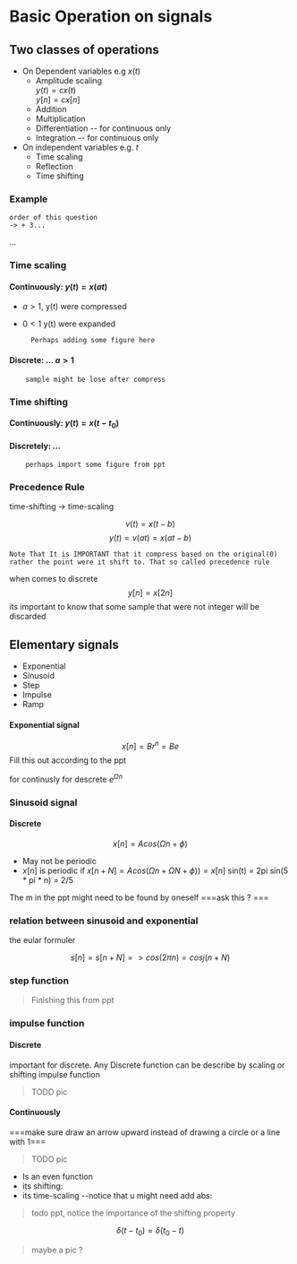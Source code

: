 # Basic Operation on signals

## Two classes of operations

- On Dependent variables e.g $x(t)$
	- Amplitude scaling  
	  $y(t)=cx(t)$  
	  $y[n]=cx[n]$  
	- Addition
	- Multiplication
	- Differentiation -- for continuous only
	- Integration -- for continuous only
- On independent variables e.g. $t$ 
	- Time scaling
	- Reflection
	- Time shifting

### Example

	order of this question
	-> + 3...

...

### Time scaling
#### Continuously: $y(t) = x(at)$ 
- $a \gt 1$, y(t) were compressed
- $0\lt1$ y(t) were expanded

		Perhaps adding some figure here 

#### Discrete: ... $a \gt 1$
		sample might be lose after compress

### Time shifting
#### Continuously: $y(t)=x(t-t_0)$
#### Discretely: ...

		perhaps import some figure from ppt


### Precedence Rule

time-shifting -> time-scaling

$$ v(t)=x(t-b)$$	$$ y(t)=v(at)=x(at-b)$$

	Note That It is IMPORTANT that it compress based on the original(0) rather the point were it shift to. That so called precedence rule
	

when comes to discrete $$ y[n] = x[2n] $$ its important to know that some sample that were not integer will be discarded

## Elementary signals

- Exponential
- Sinusoid
- Step
- Impulse
- Ramp

#### Exponential signal			
$$x[n]=Br^n=Be^{}$$
		Fill this out according to the ppt

for continusly
for descrete $e^{\Omega n}$

### Sinusoid signal

#### Discrete
$$ x[n]=Acos(\Omega n+\phi)$$
- May not be periodic
- $x[n]$ is periodic if $x[n+N]=Acos(\Omega n + \Omega N + \phi)) = x[n]$ 
	sin(t) = 2pi
	sin(5 * pi * n) = 2/5

The m in the ppt might need to be found by oneself
===ask this ? === 

### relation between sinusoid and exponential 
the eular formuler

$$ s[n] = s[n+N] => cos(2\pi n) = cosj(n + N) $$

### step function
> Finishing this from ppt

### impulse function
#### Discrete
important for discrete.
Any Discrete function can be describe by scaling or shifting impulse function
> TODO pic
#### Continuously 

===make sure draw an arrow upward instead of drawing a circle or a line with 1===
>TODO pic

- Is an even function
- its shifting:
- its time-scaling --notice that u might need add abs:
> todo ppt, notice the importance of the shifting property

$$\delta(t-t_0) = \delta(t_0-t)$$
> maybe a pic ?
> 


